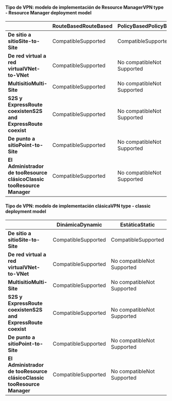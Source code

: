 #### <a name="vpn-type---resource-manager-deployment-model"></a><span data-ttu-id="7533a-101">Tipo de VPN: modelo de implementación de Resource Manager</span><span class="sxs-lookup"><span data-stu-id="7533a-101">VPN type - Resource Manager deployment model</span></span>
|  | <span data-ttu-id="7533a-102">**RouteBased**</span><span class="sxs-lookup"><span data-stu-id="7533a-102">**RouteBased**</span></span> | <span data-ttu-id="7533a-103">**PolicyBased**</span><span class="sxs-lookup"><span data-stu-id="7533a-103">**PolicyBased**</span></span> |
| --- | --- | --- |
| <span data-ttu-id="7533a-104">**De sitio a sitio**</span><span class="sxs-lookup"><span data-stu-id="7533a-104">**Site-to-Site**</span></span> |<span data-ttu-id="7533a-105">Compatible</span><span class="sxs-lookup"><span data-stu-id="7533a-105">Supported</span></span> |<span data-ttu-id="7533a-106">Compatible</span><span class="sxs-lookup"><span data-stu-id="7533a-106">Supported</span></span> |
| <span data-ttu-id="7533a-107">**De red virtual a red virtual**</span><span class="sxs-lookup"><span data-stu-id="7533a-107">**VNet-to-VNet**</span></span> |<span data-ttu-id="7533a-108">Compatible</span><span class="sxs-lookup"><span data-stu-id="7533a-108">Supported</span></span> |<span data-ttu-id="7533a-109">No compatible</span><span class="sxs-lookup"><span data-stu-id="7533a-109">Not Supported</span></span> |
| <span data-ttu-id="7533a-110">**Multisitio**</span><span class="sxs-lookup"><span data-stu-id="7533a-110">**Multi-Site**</span></span> |<span data-ttu-id="7533a-111">Compatible</span><span class="sxs-lookup"><span data-stu-id="7533a-111">Supported</span></span> |<span data-ttu-id="7533a-112">No compatible</span><span class="sxs-lookup"><span data-stu-id="7533a-112">Not Supported</span></span> |
| <span data-ttu-id="7533a-113">**S2S y ExpressRoute coexisten**</span><span class="sxs-lookup"><span data-stu-id="7533a-113">**S2S and ExpressRoute coexist**</span></span> |<span data-ttu-id="7533a-114">Compatible</span><span class="sxs-lookup"><span data-stu-id="7533a-114">Supported</span></span> |<span data-ttu-id="7533a-115">No compatible</span><span class="sxs-lookup"><span data-stu-id="7533a-115">Not Supported</span></span> |
| <span data-ttu-id="7533a-116">**De punto a sitio**</span><span class="sxs-lookup"><span data-stu-id="7533a-116">**Point-to-Site**</span></span> |<span data-ttu-id="7533a-117">Compatible</span><span class="sxs-lookup"><span data-stu-id="7533a-117">Supported</span></span> |<span data-ttu-id="7533a-118">No compatible</span><span class="sxs-lookup"><span data-stu-id="7533a-118">Not Supported</span></span> |
| <span data-ttu-id="7533a-119">**El Administrador de tooResource clásico**</span><span class="sxs-lookup"><span data-stu-id="7533a-119">**Classic tooResource Manager**</span></span> |<span data-ttu-id="7533a-120">Compatible</span><span class="sxs-lookup"><span data-stu-id="7533a-120">Supported</span></span> |<span data-ttu-id="7533a-121">No compatible</span><span class="sxs-lookup"><span data-stu-id="7533a-121">Not Supported</span></span> |

#### <a name="vpn-type---classic-deployment-model"></a><span data-ttu-id="7533a-122">Tipo de VPN: modelo de implementación clásica</span><span class="sxs-lookup"><span data-stu-id="7533a-122">VPN type - classic deployment model</span></span>
|  | <span data-ttu-id="7533a-123">**Dinámica**</span><span class="sxs-lookup"><span data-stu-id="7533a-123">**Dynamic**</span></span> | <span data-ttu-id="7533a-124">**Estática**</span><span class="sxs-lookup"><span data-stu-id="7533a-124">**Static**</span></span> |
| --- | --- | --- |
| <span data-ttu-id="7533a-125">**De sitio a sitio**</span><span class="sxs-lookup"><span data-stu-id="7533a-125">**Site-to-Site**</span></span> |<span data-ttu-id="7533a-126">Compatible</span><span class="sxs-lookup"><span data-stu-id="7533a-126">Supported</span></span> |<span data-ttu-id="7533a-127">Compatible</span><span class="sxs-lookup"><span data-stu-id="7533a-127">Supported</span></span> |
| <span data-ttu-id="7533a-128">**De red virtual a red virtual**</span><span class="sxs-lookup"><span data-stu-id="7533a-128">**VNet-to-VNet**</span></span> |<span data-ttu-id="7533a-129">Compatible</span><span class="sxs-lookup"><span data-stu-id="7533a-129">Supported</span></span> |<span data-ttu-id="7533a-130">No compatible</span><span class="sxs-lookup"><span data-stu-id="7533a-130">Not Supported</span></span> |
| <span data-ttu-id="7533a-131">**Multisitio**</span><span class="sxs-lookup"><span data-stu-id="7533a-131">**Multi-Site**</span></span> |<span data-ttu-id="7533a-132">Compatible</span><span class="sxs-lookup"><span data-stu-id="7533a-132">Supported</span></span> |<span data-ttu-id="7533a-133">No compatible</span><span class="sxs-lookup"><span data-stu-id="7533a-133">Not Supported</span></span> |
| <span data-ttu-id="7533a-134">**S2S y ExpressRoute coexisten**</span><span class="sxs-lookup"><span data-stu-id="7533a-134">**S2S and ExpressRoute coexist**</span></span> |<span data-ttu-id="7533a-135">Compatible</span><span class="sxs-lookup"><span data-stu-id="7533a-135">Supported</span></span> |<span data-ttu-id="7533a-136">No compatible</span><span class="sxs-lookup"><span data-stu-id="7533a-136">Not Supported</span></span> |
| <span data-ttu-id="7533a-137">**De punto a sitio**</span><span class="sxs-lookup"><span data-stu-id="7533a-137">**Point-to-Site**</span></span> |<span data-ttu-id="7533a-138">Compatible</span><span class="sxs-lookup"><span data-stu-id="7533a-138">Supported</span></span> |<span data-ttu-id="7533a-139">No compatible</span><span class="sxs-lookup"><span data-stu-id="7533a-139">Not Supported</span></span> |
| <span data-ttu-id="7533a-140">**El Administrador de tooResource clásico**</span><span class="sxs-lookup"><span data-stu-id="7533a-140">**Classic tooResource Manager**</span></span> |<span data-ttu-id="7533a-141">Compatible</span><span class="sxs-lookup"><span data-stu-id="7533a-141">Supported</span></span> |<span data-ttu-id="7533a-142">No compatible</span><span class="sxs-lookup"><span data-stu-id="7533a-142">Not Supported</span></span> |

